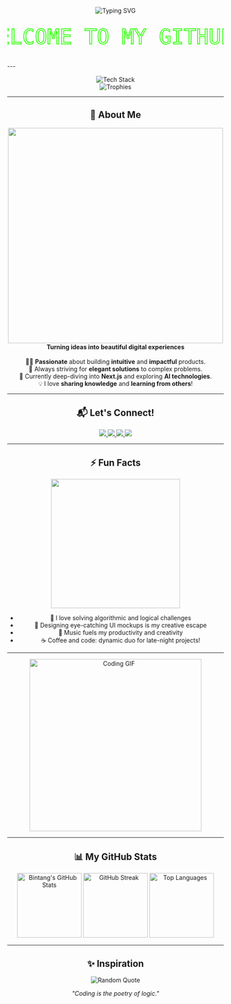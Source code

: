 <p align="center">
  <img src="https://readme-typing-svg.demolab.com?font=Fira+Code&duration=2200&pause=800&color=61DAFB&center=true&vCenter=true&width=500&lines=%F0%9F%91%8B+Hi%2C+I'm+Bintang!;%E2%9C%A8+Code.+Create.+Inspire." alt="Typing SVG" />
</p>

<p align="center">
  <!-- Contoh SVG Neon Animated (bisa diubah gaya dan warna sesuai selera) -->
  <svg width="600" height="100">
    <text x="50%" y="50%" dominant-baseline="middle" text-anchor="middle"
          font-size="48" font-family="monospace"
          fill="none" stroke="#39ff14" stroke-width="2">
      WELCOME TO MY GITHUB!
      <animate attributeName="stroke-dashoffset" from="1000" to="0" dur="3s" repeatCount="indefinite"/>
    </text>
  </svg>
</p>
---

<p align="center">
  <img src="https://skillicons.dev/icons?i=js,react,nextjs,html,css,mysql,python,figma,bootstrap,git" alt="Tech Stack" /><br>
  <img src="https://github-profile-trophy.vercel.app/?username=StarxFarm&theme=radical&margin-w=10&row=1" alt="Trophies"/>
</p>

---

<h2 align="center">🌟 About Me</h2>

<p align="center">
  <img src="https://media.giphy.com/media/3oKIPwoeGErMmaI43C/giphy.gif" width="500"/><br>
  <b>Turning ideas into beautiful digital experiences</b><br><br>
  👨‍💻 <b>Passionate</b> about building <b>intuitive</b> and <b>impactful</b> products.<br>
  🎯 Always striving for <b>elegant solutions</b> to complex problems.<br>
  🌱 Currently deep-diving into <b>Next.js</b> and exploring <b>AI technologies</b>.<br>
  💡 I love <b>sharing knowledge</b> and <b>learning from others</b>!<br>
</p>

---

<h2 align="center">📬 Let's Connect!</h2>

<p align="center">
  <a href="https://youtube.com" target="_blank">
    <img src="https://img.shields.io/badge/YouTube-FF0000?style=for-the-badge&logo=youtube&logoColor=white" />
  </a>
  <a href="https://instagram.com" target="_blank">
    <img src="https://img.shields.io/badge/Instagram-E4405F?style=for-the-badge&logo=instagram&logoColor=white" />
  </a>
  <a href="mailto:youremail@gmail.com" target="_blank">
    <img src="https://img.shields.io/badge/Gmail-D14836?style=for-the-badge&logo=gmail&logoColor=white" />
  </a>
  <a href="https://www.linkedin.com" target="_blank">
    <img src="https://img.shields.io/badge/LinkedIn-0077B5?style=for-the-badge&logo=linkedin&logoColor=white" />
  </a>
</p>

---

<h2 align="center">⚡ Fun Facts</h2>

<p align="center">
  <img src="https://media.giphy.com/media/13HgwGsXF0aiGY/giphy.gif" width="300"/><br>
</p>
<ul align="center">
  <li>🧩 I love solving algorithmic and logical challenges</li>
  <li>🎨 Designing eye-catching UI mockups is my creative escape</li>
  <li>🎵 Music fuels my productivity and creativity</li>
  <li>☕ Coffee and code: dynamic duo for late-night projects!</li>
</ul>

---
<p align="center">
  <img src="https://media.giphy.com/media/qgQUggAC3Pfv687qPC/giphy.gif" alt="Coding GIF" width="400px"/>
</p>



---

<h2 align="center">📊 My GitHub Stats</h2>

<p align="center">
  <img src="https://github-readme-stats.vercel.app/api?username=StarxFarm&show_icons=true&theme=radical&border_radius=15&hide_title=true" height="150" alt="Bintang's GitHub Stats"/>
  <img src="https://github-readme-streak-stats.herokuapp.com?user=StarxFarm&theme=radical&hide_border=false&border_radius=15" height="150" alt="GitHub Streak"/>
  <img src="https://github-readme-stats.vercel.app/api/top-langs/?username=StarxFarm&layout=compact&theme=radical&border_radius=15" height="150" alt="Top Languages"/>
</p>

---
<h2 align="center">✨ Inspiration</h2>

<p align="center">
  <img src="https://quotes-github-readme.vercel.app/api?type=horizontal&theme=radical" alt="Random Quote" />
</p>
<p align="center"><i>"Coding is the poetry of logic."</i></p>

